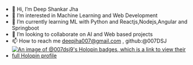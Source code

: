 - 👋 Hi, I’m Deep Shankar Jha
- 👀 I’m interested in Machine Learning and Web Development
- 🌱 I’m currently learning ML with Python and Reactjs,Nodejs,Angular and Springboot
- 💞️ I’m looking to collaborate on AI and Web based projects
- 📫 How to reach me deepjha007@gmail.com , github:@007DSJ
- [![An image of @007dsj9's Holopin badges, which is a link to view their full Holopin profile](https://holopin.me/007dsj9)](https://holopin.io/@007dsj9)
<!---
007DSJ/007DSJ is a ✨ special ✨ repository because its `README.md` (this file) appears on your GitHub profile.
You can click the Preview link to take a look at your changes.
--->
